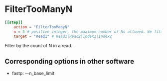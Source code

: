 # FilterTooManyN


```toml
[[step]]
    action = "FilterTooManyN"
    n = 5 # positive integer, the maximum number of Ns allowed. We filter > this threshold
    target = "Read1" # Read1|Read2|Index1|Index2
```

Filter by the count of N in a read.


## Corresponding options in other software #
- fastp: --n_base_limit
